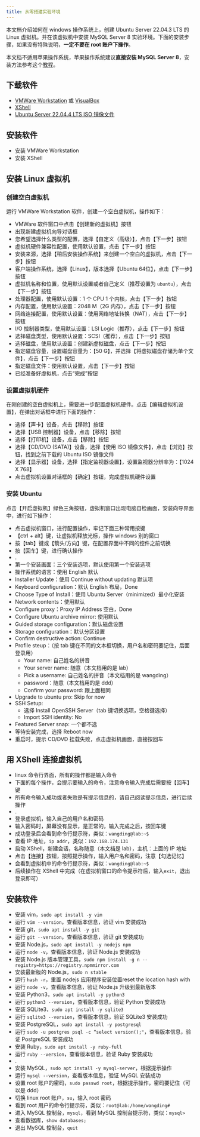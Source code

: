 ```yaml
---
title: 从零搭建实验环境
---
```


本文档介绍如何在 windows 操作系统上，创建 Ubuntu Server 22.04.3 LTS 的 Linux 虚拟机。并在该虚拟机中安装 MySQL Server 8 实验环境。下面的安装步骤，如果没有特殊说明，**一定不要在 root 账户下操作**。

本文档不适用苹果操作系统，苹果操作系统建议**直接安装 MySQL Server 8**，安装方法参考这个[教程](https://cloud.tencent.com/developer/article/1578583)。

## 下载软件

- [VMWare Workstation](https://www.vmware.com/go/getworkstation-win) 或 [VisualBox](https://pc.qq.com/detail/3/detail_1023.html)
- [XShell](https://www.xshell.com/zh/free-for-home-school/)
- [Ubuntu Server 22.04.4 LTS ISO 镜像文件](https://releases.ubuntu.com/22.04.4/ubuntu-22.04.4-live-server-amd64.iso)

## 安装软件

- 安装 VMWare Workstation
- 安装 XShell

## 安装 Linux 虚拟机

### 创建空白虚拟机

运行 VMWare Workstation 软件，创建一个空白虚拟机，操作如下：

- VMWare 软件窗口中点击【创建新的虚拟机】按钮
- 出现新建虚拟机向导对话框
- 您希望选择什么类型的配置，选择【自定义（高级）】，点击【下一步】按钮
- 虚拟机硬件兼容性配置，使用默认设置，点击【下一步】按钮
- 安装来源，选择【稍后安装操作系统】来创建一个空白的虚拟机，点击【下一步】按钮
- 客户端操作系统，选择【Linux】，版本选择【Ubuntu 64位】，点击【下一步】按钮
- 虚拟机名称和位置，使用默认设置或者自己定义（推荐设置为 `ubuntu`），点击【下一步】按钮
- 处理器配置，使用默认设置：1 个 CPU 1 个内核，点击【下一步】按钮
- 内存配置，使用默认设置：2048 M（2G 内存），点击【下一步】按钮
- 网络连接配置，使用默认设置：使用网络地址转换（NAT），点击【下一步】按钮
- I/O 控制器类型，使用默认设置：LSI Logic（推荐），点击【下一步】按钮
- 选择磁盘类型，使用默认设置：SCSI（推荐），点击【下一步】按钮
- 选择磁盘，使用默认设置：创建新虚拟磁盘，点击【下一步】按钮
- 指定磁盘容量，设置磁盘容量为：【50 G】，并选择【将虚拟磁盘存储为单个文件】，点击【下一步】按钮
- 指定磁盘文件：使用默认设置，点击【下一步】按钮
- 已经准备好虚拟机，点击“完成”按钮

### 设置虚拟机硬件

在刚创建的空白虚拟机上，需要进一步配置虚拟机硬件。点击【编辑虚拟机设置】，在弹出对话框中进行下面的操作：

- 选择【声卡】设备，点击【移除】按钮
- 选择【USB 控制器】设备，点击【移除】按钮
- 选择【打印机】设备，点击【移除】按钮
- 选择【CD/DVD (SATA)】设备，选择【使用 ISO 镜像文件】，点击【浏览】按钮，找到之前下载的 Ubuntu ISO 镜像文件
- 选择【显示器】设备，选择【指定监视器设置】，设置监视器分辨率为：【1024 X 768】
- 点击虚拟机设置对话框的【确定】按钮，完成虚拟机硬件设置

### 安装 Ubuntu

点击【开启虚拟机】绿色三角按钮，虚拟机窗口出现电脑自检画面，安装向导界面中，进行如下操作：

- 点击虚拟机窗口，进行配置操作，牢记下面三种常用按键
- 【ctrl + alt】键，让虚拟机释放光标，操作 windows 别的窗口
- 按【tab】键或【箭头/方向】键，在配置界面中不同的控件之前切换
- 按【回车】键，进行确认操作
- .
- 第一个安装画面：三个安装选项，默认使用第一个安装选项
- 操作系统的语言：使用 English 默认
- Installer Update：使用 Continue without updating 默认项
- Keyboard configuration：默认 English 布局，Done
- Choose Type of Install：使用 Ubuntu Server（minimized）最小化安装
- Network contents：使用默认
- Configure proxy：Proxy IP Address 空白，Done
- Configure Ubuntu archive mirror: 使用默认
- Guided storage configuration：默认磁盘设置
- Storage configuration：默认分区设置
- Confirm destructive action: Continue
- Profile steup：（按 tab 键在不同的文本框切换，用户名和密码要记住，后面登录用）
  - Your name: 自己姓名的拼音
  - Your server name: 随意（本文档用的是 lab）
  - Pick a username: 自己姓名的拼音（本文档用的是 wangding）
  - password：随意（本文档用的是 ddd）
  - Confirm your password: 跟上面相同
- Upgrade to ubuntu pro: Skip for now
- SSH Setup:
  - 选择 Install OpenSSH Server（tab 键切换选项，空格键选择）
  - Import SSH identity: No
- Featured Server snap: 一个都不选
- 等待安装完成，选择 Reboot now
- 重启时，提示 CD/DVD 挂载失败，点击虚拟机画面，直接按回车

## 用 XShell 连接虚拟机

- linux 命令行界面，所有的操作都是输入命令
- 下面的每个操作，会提示要输入的命令，注意命令输入完成后需要按【回车】键
- 所有命令输入成功或者失败是有提示信息的，请自己阅读提示信息，进行后续操作
- .
- 登录虚拟机，输入自己的用户名和密码
- 输入密码时，屏幕没有显示，是正常的，输入完成之后，按回车键
- 成功登录后会看到命令行提示符，类似：`wangding@lab:~$`
- 查看 IP 地址，`ip addr`，类似：`192.168.174.131`
- 启动 XShell，新建会话，名称随意（本文档是 lab），主机：上面的 IP 地址
- 点击【连接】按钮，按照提示操作，输入用户名和密码，注意【勾选记忆】
- 会看到虚拟机中的命令行提示符，类似：`wangding@lab:~$`
- 后续操作在 XShell 中完成（在虚拟机窗口的命令提示符后，输入`exit`，退出登录即可）

## 安装软件

- 安装 vim，`sudo apt install -y vim`
- 运行 `vim --version`，查看版本信息，验证 vim 安装成功
- 安装 git，`sudo apt install -y git`
- 运行 `git --version`，查看版本信息，验证 git 安装成功
- 安装 Node.js，`sudo apt install -y nodejs npm`
- 运行 `node -v`，查看版本信息，验证 Node.js 安装成功
- 安装 Node.js 版本管理工具，`sudo npm install -g n --registry=https://registry.npmmirror.com`
- 安装最新版的 Node.js，`sudo n stable`
- 运行 `hash -r`，重置 nodejs 应用程序安装位置reset the location hash with
- 运行 `node -v`，查看版本信息，验证 Node.js 升级到最新版本
- 安装 Python3，`sudo apt install -y python3`
- 运行 `python3 --version`，查看版本信息，验证 Python 安装成功
- 安装 SQLite3，`sudo apt install -y sqlite3`
- 运行 `sqlite3 --version`，查看版本信息，验证 SQLite3 安装成功
- 安装 PostgreSQL，`sudo apt install -y postgresql`
- 运行 `sudo -u postgres psql -c “select version();"`，查看版本信息，验证 PostgreSQL 安装成功
- 安装 Ruby，`sudo apt install -y ruby-full`
- 运行 `ruby --version`，查看版本信息，验证 Ruby 安装成功
- .
- 安装 MySQL，`sudo apt install -y mysql-server`，根据提示操作
- 运行 `mysql --version`，查看版本信息，验证 MySQL 安装成功
- 设置 root 账户的密码，`sudo passwd root`，根据提示操作，密码要记住（可以是 ddd）
- 切换 linux root 账户，`su`，输入 root 密码
- 看到 root 用户的命令行提示符，类似：`root@lab:/home/wangding#`
- 进入 MySQL 控制台，`mysql`，看到 MySQL 控制台提示符，类似：`mysql>`
- 查看数据库，`show databases;`
- 退出 MySQL 控制台，`quit`
